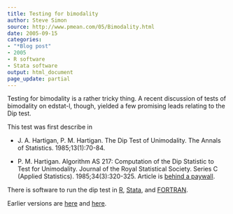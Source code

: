 ```yaml
---
title: Testing for bimodality
author: Steve Simon
source: http://www.pmean.com/05/Bimodality.html
date: 2005-09-15
categories:
- "*Blog post"
- 2005
- R software
- Stata software
output: html_document
page_update: partial
---
```


Testing for bimodality is a rather tricky thing. A recent discussion of tests of bimodality on edstat-l, though, yielded a few promising leads relating to the Dip test.

<!---More--->

This test was first describe in

- J. A. Hartigan, P. M. Hartigan. The Dip Test of Unimodality. The Annals of Statistics. 1985;13(1):70-84. 

- P. M. Hartigan. Algorithm AS 217: Computation of the Dip Statistic to Test for Unimodality. Journal of the Royal Statistical Society. Series C (Applied Statistics). 1985;34(3):320-325. Article is [behind a paywall][har1].

[har1]: https://www.jstor.org/stable/2347485

There is software to run the dip test in [R][mae1], [Stata][cox1], and [FORTRAN][app1].

[mae1]: http://cran.r-project.org/web/packages/diptest/diptest.pdf (R)
[cox1]: http://ideas.repec.org/c/boc/bocode/s456998.html (Stata)
[app1]: http://lib.stat.cmu.edu/apstat/217 (FORTRAN)

Earlier versions are [here][sim1] and [here][sim2].

[sim1]: http://www.pmean.com/05/Bimodality.html
[sim2]: http://new.pmean.com/testing-for-bimodality/
